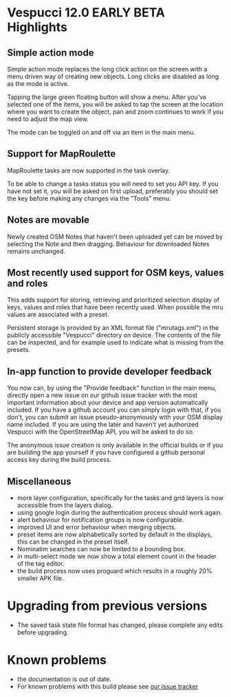 # Vespucci 12.0 EARLY BETA Highlights

## Simple action mode

Simple action mode replaces the long click action on the screen with a menu driven way of creating new objects. Long clicks are disabled as long as the mode is active.

Tapping the large green floating button will show a menu. After you've selected one of the items, you will be asked to tap the screen at the location where you want to create the object, pan and zoom continues to work if you need to adjust the map view. 

The mode can be toggled on and off via an item in the main menu.

## Support for MapRoulette

MapRoulette tasks are now supported in the task overlay. 

To be able to change a tasks status you will need to set you API key. If you have not set it, you will be asked on first upload, preferably you should set the key before making any changes via the "Tools" menu.

## Notes are movable

Newly created OSM Notes that haven't been uploaded yet can be moved by selecting the Note and then dragging. Behaviour for downloaded Notes remains unchanged. 

## Most recently used support for OSM keys, values and roles

This adds support for storing, retrieving and prioritized selection display of keys, values and roles that have been recently used. When possible the mru values are associated with a preset.

Persistent storage is provided by an XML format file ("mrutags.xml") in the publicly accessible "Vespucci" directory on device. The contents of the file can be inspected, and for example used to indicate what is missing from the presets.

## In-app function to provide developer feedback

You now can, by using the "Provide feedback" function in the main menu, directly open a new issue on our github issue tracker with the most important information about your device and app version automatically included. If you have a github account you can simply login with that, if you don't, you can submit an issue pseudo-anonymously with your OSM display name included. If you are using the later and haven't yet authorized Vespucci with the OpenStreetMap API, you will be asked to do so.

The anonymous issue creation is only available in the official builds or if you are building the app yourself if you have configured a github personal access key during the build process. 

## Miscellaneous

* more layer configuration, specifically for the tasks and grid layers is now accessible from the layers dialog.
* using google login during the authentication process should work again.
* alert behaviour for notification groups is now configurable.
* improved UI and error behaviour when merging objects. 
* preset items are now alphabetically sorted by default in the displays, this can be changed in the preset itself. 
* Nominatim searches can now be limited to a bounding box.
* in multi-select mode we now show a total element count in the header of the tag editor.
* the build process now uses proguard which results in a roughly 20% smaller APK file. 

# Upgrading from previous versions

* The saved task state file format has changed, please complete any edits before upgrading.

# Known problems

* the documentation is out of date.
* For known problems with this build please see [our issue tracker](https://github.com/MarcusWolschon/osmeditor4android/issues)

